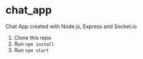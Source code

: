 # chat_app

Chat App created with Node.js, Express and Socket.io

1. Clone this repo
2. Run `npm install`
3. Run `npm start`
